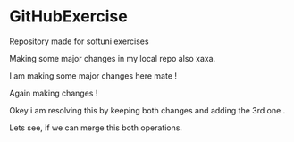 # GitHubExercise
Repository made for softuni exercises

Making some major changes in my local repo also xaxa.

I am making some major changes here mate !

Again making changes !

Okey i am resolving this by keeping both changes and adding the 3rd one .

Lets see, if we can merge this both operations.

